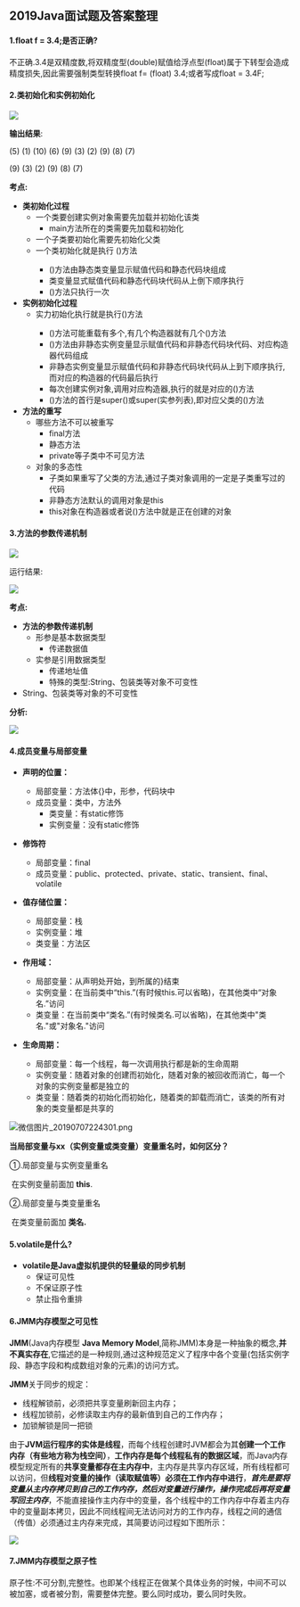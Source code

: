 ## 2019Java面试题及答案整理

#### 1.float f = 3.4;是否正确?

不正确.3.4是双精度数,将双精度型(double)赋值给浮点型(float)属于下转型会造成精度损失,因此需要强制类型转换float f= (float) 3.4;或者写成float = 3.4F; 

#### 2.类初始化和实例初始化

![](/img/QQ图片20190703124540.png)

**输出结果**:

(5) (1) (10) (6) (9) (3) (2) (9) (8) (7)

(9) (3) (2) (9) (8) (7)

**考点:**

- **类初始化过程**
  - 一个类要创建实例对象需要先加载并初始化该类
    - main方法所在的类需要先加载和初始化
  - 一个子类要初始化需要先初始化父类
  - 一个类初始化就是执行 <clinit>()方法
    - <clinit>()方法由静态类变量显示赋值代码和静态代码块组成
    - 类变量显式赋值代码和静态代码块代码从上倒下顺序执行
    - <clinit>()方法只执行一次
- **实例初始化过程**
  - 实力初始化执行就是执行<init>()方法
    - <init>()方法可能重载有多个,有几个构造器就有几个<init>()方法
    - <init>()方法由非静态实例变量显示赋值代码和非静态代码块代码、对应构造器代码组成
    - 非静态实例变量显示赋值代码和非静态代码块代码从上到下顺序执行,而对应的构造器的代码最后执行
    - 每次创建实例对象,调用对应构造器,执行的就是对应的<init>()方法
    - <init>()方法的首行是super()或super(实参列表),即对应父类的<init>()方法
- **方法的重写**
  - 哪些方法不可以被重写
    - final方法
    - 静态方法
    - private等子类中不可见方法
  - 对象的多态性
    - 子类如果重写了父类的方法,通过子类对象调用的一定是子类重写过的代码
    - 非静态方法默认的调用对象是this
    - this对象在构造器或者说<init>()方法中就是正在创建的对象


#### 3.方法的参数传递机制

![](/img/微信图片_20190705123744.png)

运行结果:

![](/img/微信图片_20190705123841.png)

**考点:**

- **方法的参数传递机制**
  - 形参是基本数据类型
    - 传递数据值
  - 实参是引用数据类型
    - 传递地址值
    - 特殊的类型:String、包装类等对象不可变性
- String、包装类等对象的不可变性

**分析:**

![](/img/微信图片_20190705124827.png)

#### 4.成员变量与局部变量

- **声明的位置：**
  - 局部变量：方法体{}中，形参，代码块中
  - 成员变量：类中，方法外
    - 类变量：有static修饰
    - 实例变量：没有static修饰


- **修饰符**
  - 局部变量：final
  - 成员变量：public、protected、private、static、transient、final、volatile 
- **值存储位置：**
  - 局部变量：栈
  - 实例变量：堆
  - 类变量：方法区
- **作用域：**
  - 局部变量：从声明处开始，到所属的}结束
  - 实例变量：在当前类中“this.”(有时候this.可以省略)，在其他类中“对象名.”访问
  - 类变量：在当前类中“类名.”(有时候类名.可以省略)，在其他类中"类名."或"对象名."访问
- **生命周期：**
  - 局部变量：每一个线程，每一次调用执行都是新的生命周期
  - 实例变量：随着对象的创建而初始化，随着对象的被回收而消亡，每一个对象的实例变量都是独立的
  - 类变量：随着类的初始化而初始化，随着类的卸载而消亡，该类的所有对象的类变量都是共享的

![微信图片_20190707224301.png](/img/微信图片_20190708143519.png)

**当局部变量与xx（实例变量或类变量）变量重名时，如何区分？**

①.局部变量与实例变量重名

​	在实例变量前面加 **this**.

②.局部变量与类变量重名

​	在类变量前面加 **类名.**

#### 5.volatile是什么?

- **volatile是Java虚拟机提供的轻量级的同步机制**
  - 保证可见性
  - 不保证原子性
  - 禁止指令重排

#### 6.JMM内存模型之可见性

**JMM**(Java内存模型 **Java Memory Model**,简称JMM)本身是一种抽象的概念,**并不真实存在**,它描述的是一种规则,通过这种规范定义了程序中各个变量(包括实例字段、静态字段和构成数组对象的元素)的访问方式。

**JMM**关于同步的规定：

- 线程解锁前，必须把共享变量刷新回主内存；
- 线程加锁前，必修读取主内存的最新值到自己的工作内存；
- 加锁解锁是同一把锁

由于**JVM运行程序的实体是线程**，而每个线程创建时JVM都会为其**创建一个工作内存（有些地方称为栈空间）**，**工作内存是每个线程私有的数据区域**，而Java内存模型规定所有的**共享变量都存在主内存中**，主内存是共享内存区域，所有线程都可以访问，但**线程对变量的操作（读取赋值等）必须在工作内存中进行**，***首先是要将变量从主内存拷贝到自己的工作内存，然后对变量进行操作，操作完成后再将变量写回主内存***，不能直接操作主内存中的变量，各个线程中的工作内存中存着主内存中的变量副本拷贝，因此不同线程间无法访问对方的工作内存，线程之间的通信（传值）必须通过主内存来完成，其简要访问过程如下图所示：

![](/img/微信图片_20190830172602.png)

#### 7.JMM内存模型之原子性

原子性:不可分割,完整性。也即某个线程正在做某个具体业务的时候，中间不可以被加塞，或者被分割，需要整体完整。要么同时成功，要么同时失败。